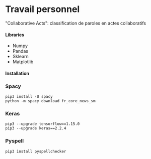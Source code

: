 # Travail personnel
"Collaborative Acts": classification de paroles en actes collaboratifs

#### Libraries
* Numpy
* Pandas
* Sklearn
* Matplotlib

#### Installation
### Spacy
    pip3 install -U spacy  
    python -m spacy download fr_core_news_sm
### Keras  
    pip3 --upgrade tensorflow==1.15.0
    pip3 --upgrade keras==2.2.4
### Pyspell 
    pip3 install pyspellchecker

